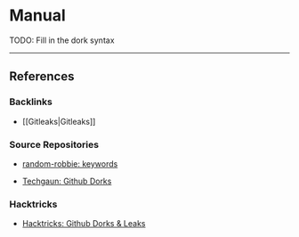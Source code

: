 # Manual

TODO: Fill in the dork syntax

---
## References

### Backlinks

- [[Gitleaks|Gitleaks]]

### Source Repositories

- [random-robbie: keywords](https://github.com/random-robbie/keywords)

- [Techgaun: Github Dorks](https://github.com/techgaun/github-dorks)

### Hacktricks

- [Hacktricks: Github Dorks & Leaks](https://book.hacktricks.wiki/en/generic-methodologies-and-resources/external-recon-methodology/github-leaked-secrets.html)